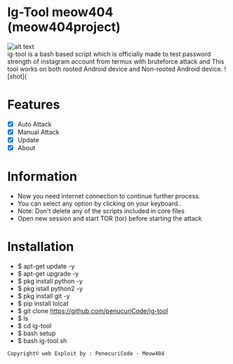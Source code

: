 # Ig-Tool meow404 (meow404project)
![alt text](https://img.shields.io/badge/Coded-penecuriCode-blue.svg)<br>
ig-tool is a bash based script which is officially made to test password strength of instagram account from termux with bruteforce attack and This tool works on both rooted Android device and Non-rooted Android device.
![shot](

# Features
- [x] Auto Attack
- [x] Manual Attack
- [x] Update
- [x] About

# Information
- Now you need internet connection to continue further process.
- You can select any option by clicking on your keyboard..
- Note: Don't delete any of the scripts included in core files
- Open new session and start TOR (tor) before starting the attack

# Installation 
- $ apt-get update -y
- $ apt-get upgrade -y
- $ pkg install python -y
- $ pkg istall python2 -y
- $ pkg install git -y
- $ pip install lolcat
- $ git clone https://github.com/penucuriCode/ig-tool
- $ ls
- $ cd ig-tool
- $ bash setup
- $ bash ig-tool.sh
```
Copyright© web Exploit by : PenecuriCode - Meow404
